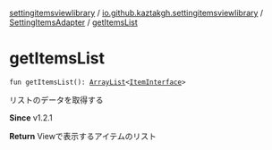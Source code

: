 [settingitemsviewlibrary](../../index.md) / [io.github.kaztakgh.settingitemsviewlibrary](../index.md) / [SettingItemsAdapter](index.md) / [getItemsList](./get-items-list.md)

# getItemsList

`fun getItemsList(): `[`ArrayList`](https://kotlinlang.org/api/latest/jvm/stdlib/kotlin.collections/-array-list/index.html)`<`[`ItemInterface`](../-item-interface/index.md)`>`

リストのデータを取得する

**Since**
v1.2.1

**Return**
Viewで表示するアイテムのリスト

